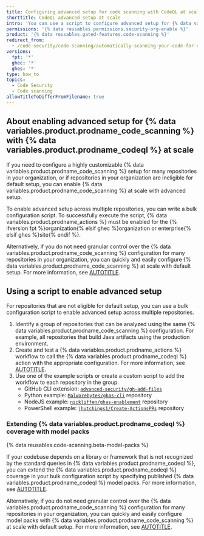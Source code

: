 ```yaml
---
title: Configuring advanced setup for code scanning with CodeQL at scale
shortTitle: CodeQL advanced setup at scale
intro: 'You can use a script to configure advanced setup for {% data variables.product.prodname_code_scanning %} for a specific group of repositories in your organization.'
permissions: '{% data reusables.permissions.security-org-enable %}'
product: '{% data reusables.gated-features.code-scanning %}'
redirect_from:
  - /code-security/code-scanning/automatically-scanning-your-code-for-vulnerabilities-and-errors/configuring-advanced-setup-for-code-scanning-with-codeql-at-scale
versions:
  fpt: '*'
  ghec: '*'
  ghes: '*'
type: how_to
topics:
  - Code Security
  - Code scanning
allowTitleToDifferFromFilename: true
---
```


## About enabling advanced setup for {% data variables.product.prodname_code_scanning %} with {% data variables.product.prodname_codeql %} at scale

If you need to configure a highly customizable {% data variables.product.prodname_code_scanning %} setup for many repositories in your organization, or if repositories in your organization are ineligible for default setup, you can enable {% data variables.product.prodname_code_scanning %} at scale with advanced setup.

To enable advanced setup across multiple repositories, you can write a bulk configuration script. To successfully execute the script, {% data variables.product.prodname_actions %} must be enabled for the {% ifversion fpt %}organization{% elsif ghec %}organization or enterprise{% elsif ghes %}site{% endif %}.

Alternatively, if you do not need granular control over the {% data variables.product.prodname_code_scanning %} configuration for many repositories in your organization, you can quickly and easily configure {% data variables.product.prodname_code_scanning %} at scale with default setup. For more information, see [AUTOTITLE](/code-security/code-scanning/enabling-code-scanning/configuring-default-setup-for-code-scanning-at-scale).

## Using a script to enable advanced setup

For repositories that are not eligible for default setup, you can use a bulk configuration script to enable advanced setup across multiple repositories.

1. Identify a group of repositories that can be analyzed using the same {% data variables.product.prodname_code_scanning %} configuration. For example, all repositories that build Java artifacts using the production environment.
1. Create and test a {% data variables.product.prodname_actions %} workflow to call the {% data variables.product.prodname_codeql %} action with the appropriate configuration. For more information, see [AUTOTITLE](/code-security/code-scanning/automatically-scanning-your-code-for-vulnerabilities-and-errors/configuring-advanced-setup-for-code-scanning#configuring-advanced-setup-for-code-scanning-with-codeql).
1. Use one of the example scripts or create a custom script to add the workflow to each repository in the group.
   * GitHub CLI extension: [`advanced-security/gh-add-files`](https://github.com/advanced-security/gh-add-files)
   * Python example: [`Malwarebytes/ghas-cli`](https://github.com/Malwarebytes/ghas-cli) repository
   * NodeJS example: [`nickliffen/ghas-enablement`](https://github.com/NickLiffen/ghas-enablement) repository
   * PowerShell example: [`jhutchings1/Create-ActionsPRs`](https://github.com/jhutchings1/Create-ActionsPRs) repository

### Extending {% data variables.product.prodname_codeql %} coverage with model packs

{% data reusables.code-scanning.beta-model-packs %}

If your codebase depends on a library or framework that is not recognized by the standard queries in {% data variables.product.prodname_codeql %}, you can extend the {% data variables.product.prodname_codeql %} coverage in your bulk configuration script by specifying published {% data variables.product.prodname_codeql %} model packs. For more information, see [AUTOTITLE](/code-security/code-scanning/creating-an-advanced-setup-for-code-scanning/customizing-your-advanced-setup-for-code-scanning#extending-codeql-coverage-with-codeql-model-packs).

Alternatively, if you do not need granular control over the {% data variables.product.prodname_code_scanning %} configuration for many repositories in your organization, you can quickly and easily configure model packs with {% data variables.product.prodname_code_scanning %} at scale with default setup. For more information, see [AUTOTITLE](/code-security/code-scanning/managing-your-code-scanning-configuration/editing-your-configuration-of-default-setup#extending-codeql-coverage-with-codeql-model-packs-in-default-setup).

